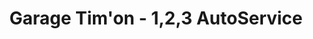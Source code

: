 ---
title: "Garage Tim'on - 1,2,3 AutoService"
url: /saint-andre-de-boege/garage-timon-1-2-3-autoservice/
shop: Autowerkstatt
---